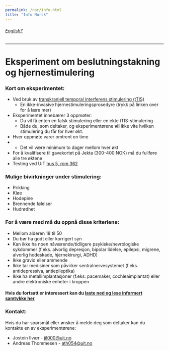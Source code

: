 ```yaml
---
permalink: /nor/info.html
title: "Info Norsk"
---
```

###### [English?](https://jil000.github.io/ttis/eng/info) 

---

# Eksperiment om beslutningstakning og hjernestimulering


### Kort om eksperimentet: 
* Ved bruk av [transkraniell temporal interferens stimulering (tTIS)](https://jil000.github.io/ttis/nor/info/ttis)
  * En ikke-invasive hjernestimuleringsprosedyre (trykk på linken over for å lære mer)
* Eksperimentet innebærer 3 oppmøter:
  * Du vil få enten en falsk stimulering eller en ekte tTIS-stimulering
  * Både du, som deltaker, og eksperimentørene **vil** ikke vite hvilken stimulering du får for hver økt.
* Hver oppmøte varer omtrent en time
* * Det vil være minimum to dager mellom hver økt
* For å kvalifisere til gavekortet på Jekta (300-400 NOK) må du fullføre alle tre øktene 
* Testing ved UiT [hus 5, rom 362](https://link.mazemap.com/18tSHnJI)

### Mulige bivirkninger under stimulering:
  * Prikking
  * Kløe
  * Hodepine
  * Brennende følelser
  * Hudrødhet


### For å være med må du oppnå disse kriteriene:
* Mellom alderen 18 til 50
* Du bør ha godt eller korrigert syn
* Kan ikke ha noen nåværende/tidligere psykiske/nevrologiske sykdommer (f.eks. alvorlig depresjon, bipolar lidelse, epilepsi, migrene, alvorlig hodeskade, hjernekirurgi, ADHD)
* Ikke gravid eller ammende
* Ikke tar medisiner som påvirker sentralnervesystemet (f.eks. antidepressiva, antiepileptika)
* Ikke ha metallimplantasjoner (f.eks: pacemaker, cochleaimplantat) eller andre elektroniske enheter i kroppen



#### Hvis du fortsatt er interessert kan du [laste ned og lese informert samtykke her](https://github.com/jil000/ttis/raw/main/documents/samtykkeNOR.pdf)


### Kontakt:
Hvis du har spørsmål eller ønsker å melde deg som deltaker kan du kontakte en av eksperimentørene:

* Jostein Ilvær - [jil000@uit.no](mailto:jil000@uit.no) 
* Andreas Thommesen - [ath054@uit.no](mailto:ath054@uit.no)

